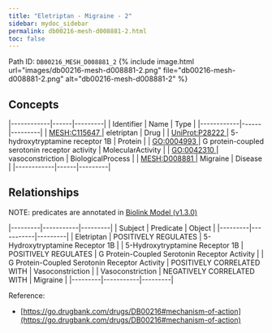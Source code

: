 ```yaml
---
title: "Eletriptan - Migraine - 2"
sidebar: mydoc_sidebar
permalink: db00216-mesh-d008881-2.html
toc: false 
---
```



Path ID: `DB00216_MESH_D008881_2`
{% include image.html url="images/db00216-mesh-d008881-2.png" file="db00216-mesh-d008881-2.png" alt="db00216-mesh-d008881-2" %}

## Concepts

|------------|------|---------|
| Identifier | Name | Type    |
|------------|------|---------|
| <a href="https://identifiers.org/MESH:C115647">MESH:C115647 </a> | eletriptan | Drug |
| <a href="https://identifiers.org/UniProt:P28222">UniProt:P28222 </a> | 5-hydroxytryptamine receptor 1B | Protein |
| <a href="https://identifiers.org/GO:0004993">GO:0004993 </a> | G protein-coupled serotonin receptor activity | MolecularActivity |
| <a href="https://identifiers.org/GO:0042310">GO:0042310 </a> | vasoconstriction | BiologicalProcess |
| <a href="https://identifiers.org/MESH:D008881">MESH:D008881 </a> | Migraine | Disease |
|------------|------|---------|

## Relationships


NOTE: predicates are annotated in <a href="https://github.com/biolink/biolink-model/releases/tag/v1.3.0">Biolink Model (v1.3.0)</a>

|---------|-----------|---------|
| Subject | Predicate | Object  |
|---------|-----------|---------|
| Eletriptan | POSITIVELY REGULATES | 5-Hydroxytryptamine Receptor 1B |
| 5-Hydroxytryptamine Receptor 1B | POSITIVELY REGULATES | G Protein-Coupled Serotonin Receptor Activity |
| G Protein-Coupled Serotonin Receptor Activity | POSITIVELY CORRELATED WITH | Vasoconstriction |
| Vasoconstriction | NEGATIVELY CORRELATED WITH | Migraine |
|---------|-----------|---------|

Reference: 
  - [https://go.drugbank.com/drugs/DB00216#mechanism-of-action](https://go.drugbank.com/drugs/DB00216#mechanism-of-action)
